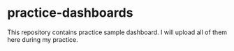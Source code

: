 # practice-dashboards
This repository contains practice sample dashboard. I will upload all of them here during my practice.

